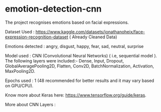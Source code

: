 # emotion-detection-cnn
The project recognises emotions based on facial expressions.

Dataset Used : https://www.kaggle.com/datasets/jonathanoheix/face-expression-recognition-dataset ( Already Cleaned Data)

Emotions detected : angry, disgust, happy, fear, sad, neutral, surprise

Model used : CNN (Convolutional Neural Networks) ( i.e, sequential model ). The following layers were included:- 
Dense, Input, Dropout, GlobalAveragePooling2D, Flatten, Conv2D, BatchNormalization, Activation, MaxPooling2D.

Epochs used : 1 (48 recommended for better results and it may vary based on GPU/CPU).

Know more about Keras here: https://www.tensorflow.org/guide/keras.

More about CNN Layers : 
